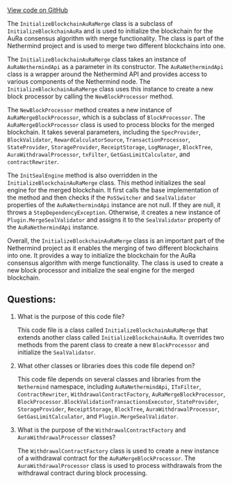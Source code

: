 [View code on GitHub](https://github.com/nethermindeth/nethermind/Nethermind.Merge.AuRa/InitializationSteps/InitializeBlockchainAuRaMerge.cs)

The `InitializeBlockchainAuRaMerge` class is a subclass of `InitializeBlockchainAuRa` and is used to initialize the blockchain for the AuRa consensus algorithm with merge functionality. The class is part of the Nethermind project and is used to merge two different blockchains into one.

The `InitializeBlockchainAuRaMerge` class takes an instance of `AuRaNethermindApi` as a parameter in its constructor. The `AuRaNethermindApi` class is a wrapper around the Nethermind API and provides access to various components of the Nethermind node. The `InitializeBlockchainAuRaMerge` class uses this instance to create a new block processor by calling the `NewBlockProcessor` method.

The `NewBlockProcessor` method creates a new instance of `AuRaMergeBlockProcessor`, which is a subclass of `BlockProcessor`. The `AuRaMergeBlockProcessor` class is used to process blocks for the merged blockchain. It takes several parameters, including the `SpecProvider`, `BlockValidator`, `RewardCalculatorSource`, `TransactionProcessor`, `StateProvider`, `StorageProvider`, `ReceiptStorage`, `LogManager`, `BlockTree`, `AuraWithdrawalProcessor`, `txFilter`, `GetGasLimitCalculator`, and `contractRewriter`.

The `InitSealEngine` method is also overridden in the `InitializeBlockchainAuRaMerge` class. This method initializes the seal engine for the merged blockchain. It first calls the base implementation of the method and then checks if the `PoSSwitcher` and `SealValidator` properties of the `AuRaNethermindApi` instance are not null. If they are null, it throws a `StepDependencyException`. Otherwise, it creates a new instance of `Plugin.MergeSealValidator` and assigns it to the `SealValidator` property of the `AuRaNethermindApi` instance.

Overall, the `InitializeBlockchainAuRaMerge` class is an important part of the Nethermind project as it enables the merging of two different blockchains into one. It provides a way to initialize the blockchain for the AuRa consensus algorithm with merge functionality. The class is used to create a new block processor and initialize the seal engine for the merged blockchain.
## Questions: 
 1. What is the purpose of this code file?
    
    This code file is a class called `InitializeBlockchainAuRaMerge` that extends another class called `InitializeBlockchainAuRa`. It overrides two methods from the parent class to create a new `BlockProcessor` and initialize the `SealValidator`.

2. What other classes or libraries does this code file depend on?
    
    This code file depends on several classes and libraries from the `Nethermind` namespace, including `AuRaNethermindApi`, `ITxFilter`, `ContractRewriter`, `WithdrawalContractFactory`, `AuRaMergeBlockProcessor`, `BlockProcessor.BlockValidationTransactionsExecutor`, `StateProvider`, `StorageProvider`, `ReceiptStorage`, `BlockTree`, `AuraWithdrawalProcessor`, `GetGasLimitCalculator`, and `Plugin.MergeSealValidator`.

3. What is the purpose of the `WithdrawalContractFactory` and `AuraWithdrawalProcessor` classes?
    
    The `WithdrawalContractFactory` class is used to create a new instance of a withdrawal contract for the `AuRaMergeBlockProcessor`. The `AuraWithdrawalProcessor` class is used to process withdrawals from the withdrawal contract during block processing.